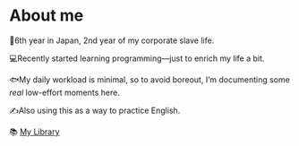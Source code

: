<!-- <img src="/images/top.jpg" alt="top" width=800> -->

# About me

🗾6th year in Japan, 2nd year of my corporate slave life.

💻Recently started learning programming—just to enrich my life a bit.

🐟My daily workload is minimal, so to avoid boreout, I’m documenting some *real* low-effort moments here.

✍️Also using this as a way to practice English.

📚 [My Library](https://drive.google.com/drive/folders/19cYvsesxL8uWKUyWutgW8cSnY4wj0c5g?usp=drive_link)
